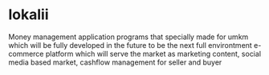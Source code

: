 # lokalii
Money management application programs that specially made for umkm which will be fully developed in the future to be the next full environtment e-commerce platform which will serve the market as marketing content, social media based market, cashflow management for seller and buyer

